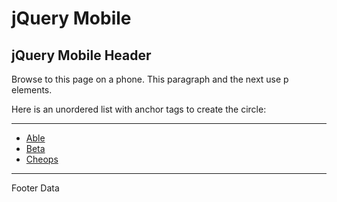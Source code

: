 jQuery Mobile
=============

jQuery Mobile Header
--------------------

Browse to this page on a phone. This paragraph and the next use p
elements.

Here is an unordered list with anchor tags to create the circle:

* * * * *

-   [Able](#)
-   [Beta](#)
-   [Cheops](#)

* * * * *

Footer Data
